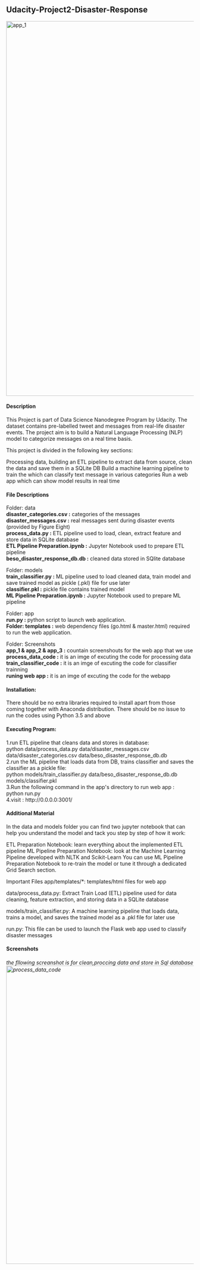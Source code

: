<h2> Udacity-Project2-Disaster-Response</h2>

<img width="1004" alt="app_1" src="https://user-images.githubusercontent.com/62621380/230476171-6ef75049-8284-4dd5-9cc2-7d3ae38041d1.PNG">


<h4>Description</h4>
This Project is part of Data Science Nanodegree Program by Udacity. The dataset contains pre-labelled tweet and messages from real-life disaster events. The project aim is to build a Natural Language Processing (NLP) model to categorize messages on a real time basis.

This project is divided in the following key sections:

Processing data, building an ETL pipeline to extract data from source, clean the data and save them in a SQLite DB
Build a machine learning pipeline to train the which can classify text message in various categories
Run a web app which can show model results in real time


<h4>File Descriptions</h4>

Folder: data<br>
<b>disaster_categories.csv :</b> categories of the messages<br>
<b>disaster_messages.csv :</b> real messages sent during disaster events (provided by Figure Eight)<br>
<b>process_data.py :</b> ETL pipeline used to load, clean, extract feature and store data in SQLite database<br>
<b>ETL Pipeline Preparation.ipynb :</b> Jupyter Notebook used to prepare ETL pipeline<br>
<b>beso_disaster_response_db.db :</b> cleaned data stored in SQlite database<br>

Folder: models<br>
<b>train_classifier.py :</b> ML pipeline used to load cleaned data, train model and save trained model as pickle (.pkl) file for use later<br>
<b>classifier.pkl :</b> pickle file contains trained model<br>
<b>ML Pipeline Preparation.ipynb :</b> Jupyter Notebook used to prepare ML pipeline<br>

Folder: app<br>
<b>run.py :</b> python script to launch web application.<br>
<b>Folder: templates :</b> web dependency files (go.html & master.html) required to run the web application.<br>

Folder: Screenshots<br>
<b>app_1 & app_2 & app_3 :</b> countain screenshouts for the web app that we use <br>
<b>process_data_code :</b> it is an imge of excuting the code for processing data<br>
<b>train_classifier_code :</b> it is an imge of excuting the code for classifier trainning <br>
<b>runing web app :</b> it is an imge of excuting the code for the webapp<br>


<h4> Installation: </h4>
There should be no extra libraries required to install apart from those coming together with Anaconda distribution. There should be no issue to run the codes using Python 3.5 and above


<h4> Executing Program: </h4>
1.run ETL pipeline that cleans data and stores in database:<br>
python data/process_data.py data/disaster_messages.csv data/disaster_categories.csv data/beso_disaster_response_db.db<br>
2.run the ML pipeline that loads data from DB, trains classifier and saves the classifier as a pickle file:<br>
python models/train_classifier.py data/beso_disaster_response_db.db models/classifier.pkl<br>
3.Run the following command in the app's directory to run web app :<br>
python run.py<br>
4.visit : http://0.0.0.0:3001/



<h4>Additional Material</h4>
In the data and models folder you can find two jupyter notebook that can help you understand the model and tack you step by step of how it work:

ETL Preparation Notebook: learn everything about the implemented ETL pipeline
ML Pipeline Preparation Notebook: look at the Machine Learning Pipeline developed with NLTK and Scikit-Learn
You can use ML Pipeline Preparation Notebook to re-train the model or tune it through a dedicated Grid Search section.


Important Files
app/templates/*: templates/html files for web app

data/process_data.py: Extract Train Load (ETL) pipeline used for data cleaning, feature extraction, and storing data in a SQLite database

models/train_classifier.py: A machine learning pipeline that loads data, trains a model, and saves the trained model as a .pkl file for later use

run.py: This file can be used to launch the Flask web app used to classify disaster messages


<h4>Screenshots</h4>
<h6> the fllowing screanshot is for clean,proccing data and store in Sql database
<img width="799" alt="process_data_code" src="https://user-images.githubusercontent.com/62621380/230484194-5d5bdebe-5e5a-4910-a9ec-6f9b496e3032.PNG">


